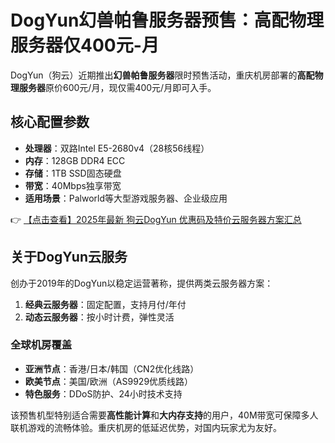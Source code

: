 # DogYun幻兽帕鲁服务器预售：高配物理服务器仅400元-月

DogYun（狗云）近期推出**幻兽帕鲁服务器**限时预售活动，重庆机房部署的**高配物理服务器**原价600元/月，现仅需400元/月即可入手。

## 核心配置参数
- **处理器**：双路Intel E5-2680v4（28核56线程）
- **内存**：128GB DDR4 ECC
- **存储**：1TB SSD固态硬盘
- **带宽**：40Mbps独享带宽
- **适用场景**：Palworld等大型游戏服务器、企业级应用

👉 [【点击查看】2025年最新 狗云DogYun 优惠码及特价云服务器方案汇总](https://bit.ly/DogYun)

## 关于DogYun云服务
创办于2019年的DogYun以稳定运营著称，提供两类云服务器方案：
1. **经典云服务器**：固定配置，支持月付/年付
2. **动态云服务器**：按小时计费，弹性灵活

### 全球机房覆盖
- **亚洲节点**：香港/日本/韩国（CN2优化线路）
- **欧美节点**：美国/欧洲（AS9929优质线路）
- **特色服务**：DDoS防护、24小时技术支持

该预售机型特别适合需要**高性能计算**和**大内存支持**的用户，40M带宽可保障多人联机游戏的流畅体验。重庆机房的低延迟优势，对国内玩家尤为友好。